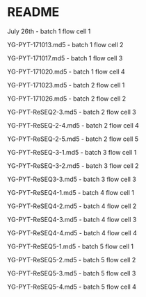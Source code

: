 # README

July 26th - batch 1 flow cell 1

YG-PYT-171013.md5 - batch 1 flow cell 2

YG-PYT-171017.md5 - batch 1 flow cell 3

YG-PYT-171020.md5 - batch 1 flow cell 4

YG-PYT-171023.md5 - batch 2 flow cell 1

YG-PYT-171026.md5 - batch 2 flow cell 2

YG-PYT-ReSEQ2-3.md5 - batch 2 flow cell 3

YG-PYT-ReSEQ-2-4.md5 - batch 2 flow cell 4

YG-PYT-ReSEQ-2-5.md5 - batch 2 flow cell 5

YG-PYT-ReSEQ-3-1.md5 - batch 3 flow cell 1

YG-PYT-ReSEQ-3-2.md5 - batch 3 flow cell 2

YG-PYT-ReSEQ3-3.md5 - batch 3 flow cell 3

YG-PYT-ReSEQ4-1.md5 - batch 4 flow cell 1

YG-PYT-ReSEQ4-2.md5 - batch 4 flow cell 2

YG-PYT-ReSEQ4-3.md5 - batch 4 flow cell 3

YG-PYT-ReSEQ4-4.md5 - batch 4 flow cell 4

YG-PYT-ReSEQ5-1.md5 - batch 5 flow cell 1

YG-PYT-ReSEQ5-2.md5 - batch 5 flow cell 2

YG-PYT-ReSEQ5-3.md5 - batch 5 flow cell 3

YG-PYT-ReSEQ5-4.md5 - batch 5 flow cell 4

